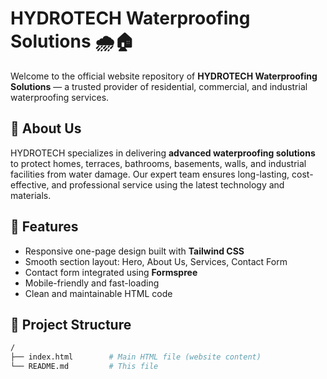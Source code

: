 # HYDROTECH Waterproofing Solutions 🌧️🏠

Welcome to the official website repository of **HYDROTECH Waterproofing Solutions** — a trusted provider of residential, commercial, and industrial waterproofing services.

## 💼 About Us

HYDROTECH specializes in delivering **advanced waterproofing solutions** to protect homes, terraces, bathrooms, basements, walls, and industrial facilities from water damage. Our expert team ensures long-lasting, cost-effective, and professional service using the latest technology and materials.

## 🧰 Features

- Responsive one-page design built with **Tailwind CSS**
- Smooth section layout: Hero, About Us, Services, Contact Form
- Contact form integrated using **Formspree**
- Mobile-friendly and fast-loading
- Clean and maintainable HTML code

## 📁 Project Structure

```bash
/
├── index.html        # Main HTML file (website content)
└── README.md         # This file

